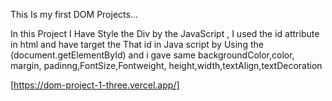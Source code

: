 This Is my first DOM Projects...

In this Project I Have Style the Div by the JavaScript , I used the id attribute in html and have 
target the That id in Java script by Using the (document.getElementById) and
i gave same backgroundColor,color, margin, padinng,FontSize,Fontweight, height,width,textAlign,textDecoration

[https://dom-project-1-three.vercel.app/]
